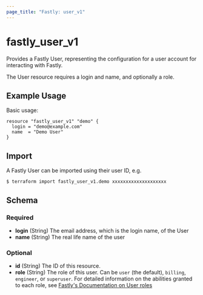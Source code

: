 ```yaml
---
page_title: "Fastly: user_v1"
---
```


# fastly_user_v1

Provides a Fastly User, representing the configuration for a user account for interacting with Fastly.

The User resource requires a login and name, and optionally a role.

## Example Usage

Basic usage:

```hcl
resource "fastly_user_v1" "demo" {
  login = "demo@example.com"
  name  = "Demo User"
}
```

## Import

A Fastly User can be imported using their user ID, e.g.

```
$ terraform import fastly_user_v1.demo xxxxxxxxxxxxxxxxxxxx
```
<!-- schema generated by tfplugindocs -->
## Schema

### Required

- **login** (String) The email address, which is the login name, of the User
- **name** (String) The real life name of the user

### Optional

- **id** (String) The ID of this resource.
- **role** (String) The role of this user. Can be `user` (the default), `billing`, `engineer`, or `superuser`. For detailed information on the abilities granted to each role, see [Fastly's Documentation on User roles](https://docs.fastly.com/en/guides/configuring-user-roles-and-permissions#user-roles-and-what-they-can-do)
